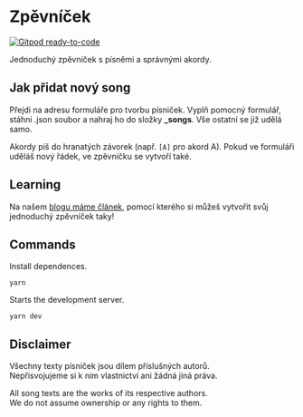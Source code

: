# Zpěvníček
[![Gitpod ready-to-code](https://img.shields.io/badge/Gitpod-ready--to--code-blue?logo=gitpod)](https://gitpod.io/#https://github.com/MicrosoftSTC/zpevnicek)

Jednoduchý zpěvníček s písněmi a správnými akordy.

## Jak přidat nový song

Přejdi na adresu formuláře pro tvorbu písniček. Vyplň pomocný formulář, stáhni .json soubor a nahraj ho do složky **_songs**. Vše ostatní se již udělá samo.

Akordy piš do hranatých závorek (např. `[A]` pro akord A). Pokud ve formuláři uděláš nový řádek, ve zpěvníčku se vytvoří také.

## Learning

Na našem [blogu máme článek](https://studuj.digital/2019/12/20/jak-pomoci-azure-vyrobit-jednoduchy-zpevnik-nejen-na-hudebni-vychovu/), pomocí kterého si můžeš vytvořit svůj jednoduchý zpěvníček taky!

## Commands

Install dependences.
```
yarn
```

Starts the development server.
```
yarn dev
```

## Disclaimer

Všechny texty písniček jsou dílem příslušných autorů.  
Nepřisvojujeme si k nim vlastnictví ani žádná jiná práva.

All song texts are the works of its respective authors.  
We do not assume ownership or any rights to them.